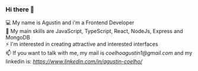 ### Hi there 👋

💻 My name is Agustin and i'm a Frontend Developer <br/>
🌱 My main skills are JavaScript, TypeScript, React, NodeJs, Express and MongoDB <br/>
⚡ I'm interested in creating attractive and interested interfaces <br/>
📫 If you want to talk with me, my mail is _coelhoagustin1@gmail.com_ and my linkedin is: _https://www.linkedin.com/in/agustin-coelho/_ <br/>

<!--
**ccoelh0/ccoelh0** is a ✨ _special_ ✨ repository because its `README.md` (this file) appears on your GitHub profile.

Here are some ideas to get you started:

- 🔭 I’m currently working on ...
- 🌱 I’m currently learning ...
- 👯 I’m looking to collaborate on ...
- 🤔 I’m looking for help with ...
- 💬 Ask me about ...
- 📫 How to reach me: ...
- 😄 Pronouns: ...
- ⚡ Fun fact: ...
-->
